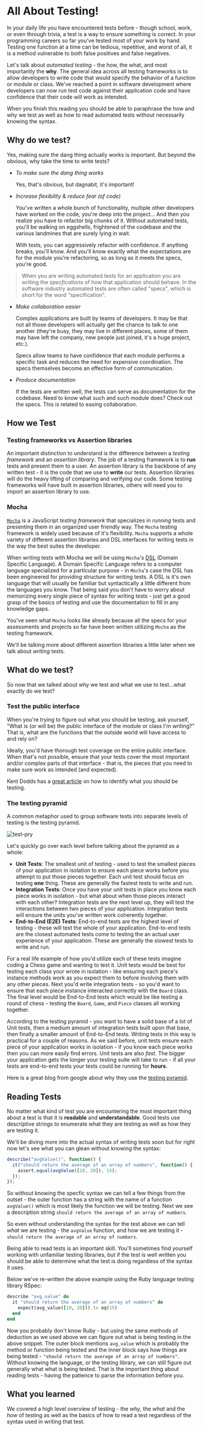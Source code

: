 # All About Testing!

In your daily life you have encountered tests before - though school, work, or
even through trivia, a test is a way to ensure something is correct. In your
programming careers so far you've tested most of your work by hand. Testing one
function at a time can be tedious, repetitive, and worst of all, it is a method
vulnerable to both false positives and false negatives.

Let's talk about _automated testing_ - the how, the what, and most importantly
the **why**. The general idea across all testing frameworks is to allow
developers to write code that would specify the behavior of a function or module
or class. We've reached a point in software development where developers can now
run test code against their application code and have confidence that their code
will work as intended.

When you finish this reading you should be able to paraphrase the how and why we
test as well as how to read automated tests without necessarily knowing the
syntax.

## Why do we test?

Yes, making sure the dang thing actually works is important. But beyond the
obvious, why take the time to write tests?

- _To make sure the dang thing works_

  Yes, that's obvious, but dagnabit, it's important!

- _Increase flexibility & reduce fear (of code)_

  You've written a whole bunch of functionality, multiple other developers have
  worked on the code, you're deep into the project... And then you realize you
  have to refactor big chunks of it. Without automated tests, you'll be walking
  on eggshells, frightened of the codebase and the various landmines that are
  surely lying in wait.

  With tests, you can aggressively refactor with confidence. If anything breaks,
  you'll know. And you'll know exactly what the expectations are for the module
  you're refactoring, so as long as it meets the specs, you're good.

> When you are writing automated tests for an application you are writing the
> _specfications_ of how that application should behave. In the software
> industry automated tests are often called "specs", which is short for the word
> "specification".

- _Make collaboration easier_

  Complex applications are built by teams of developers. It may be that not all
  those developers will actually get the chance to talk to one another (they're
  busy, they may live in different places, some of them may have left the
  company, new people just joined, it's a huge project, etc.).

  Specs allow teams to have confidence that each module performs a specific task
  and reduces the need for expensive coordination. The specs themselves become
  an effective form of communication.

- _Produce documentation_

  If the tests are written well, the tests can serve as documentation for the
  codebase. Need to know what such and such module does? Check out the specs.
  This is related to easing collaboration.

## How we Test

### Testing frameworks vs Assertion libraries

An important distinction to understand is the difference between a _testing
framework_ and an _assertion library_. The job of a testing framework is to
**run** tests and present them to a user. An assertion library is the backbone
of any written test - it is the code that we use to **write** our tests.
Assertion libraries will do the heavy lifting of comparing and verifying our
code. Some testing frameworks will have built in assertion libraries, others
will need you to import an assertion library to use.

### Mocha

[`Mocha`][mocha-docs] is a JavaScript _testing framework_ that specializes in
_running_ tests and presenting them in an organized user friendly way. The
`Mocha` testing framework is widely used because of it's flexibility. `Mocha`
supports a whole variety of different assertion libraries and DSL interfaces for
writing tests in the way the best suites the developer.

When writing tests with Mocha we will be using `Mocha`'s [DSL][dsl-wiki] (Domain
Specific Language). A Domain Specific Language refers to a computer language
specialized for a particular purpose - in `Mocha`'s case the DSL has been
engineered for providing structure for writing tests. A DSL is it's own language
that will usually be familiar but syntactically a little different from the
languages you know. That being said you don't have to worry about memorizing
every single piece of syntax for writing tests - just get a good grasp of the
basics of testing and use the documentation to fill in any knowledge gaps.

You've seen what `Mocha` looks like already because all the specs for your
assessments and projects so far have been written utilizing `Mocha` as the
testing framework.

We'll be talking more about different assertion libraries a little later when we
talk about _writing_ tests.

[dsl-wiki]: https://en.wikipedia.org/wiki/Domain-specific_language
[mocha-docs]: https://mochajs.org/#getting-started

## What do we test?

So now that we talked about why we test and what we use to test...what exactly
do we test?

### Test the public interface

When you're trying to figure out what you should be testing, ask yourself, "What
is (or will be) the public interface of the module or class I'm writing?" That
is, what are the functions that the outside world will have access to and rely
on?

Ideally, you'd have thorough test coverage on the entire public interface. When
that's not possible, ensure that your tests cover the most important and/or
complex parts of that interface - that is, the pieces that you need to make sure
work as intended (and expected).

Kent Dodds has a [great article][testing-art] on how to identify what you should
be testing.

[testing-art]: https://kentcdodds.com/blog/how-to-know-what-to-test

### The testing pyramid

A common metaphor used to group software tests into separate levels of testing
is the testing pyramid.

![test-pry][test-pry]

Let's quickly go over each level before talking about the pyramid as a whole:

- **Unit Tests**: The smallest unit of testing - used to test the smallest
  pieces of your application in isolation to ensure each piece works before you
  attempt to put those pieces together. Each unit test should focus on testing
  **one** thing. These are generally the fastest tests to write and run.
- **Integration Tests**: Once you have your unit tests in place you know each
  piece works in isolation - but what about when those pieces interact with each
  other? Integration tests are the next level up, they will test the
  interactions between two pieces of your application. Integration tests will
  ensure the units you've written work coherently together.
- **End-to-End (E2E) Tests**: End-to-end tests are the highest level of
  testing - these will test the whole of your application. End-to-end tests are
  the closest automated tests come to testing the an actual user experience of
  your application. These are generally the slowest tests to write and run.

For a real life example of how you'd utilize each of these tests imagine coding
a Chess game and wanting to test it. Unit tests would be best for testing each
class your wrote in isolation - like ensuring each piece's instance methods work
as you expect them to before involving them with any other pieces. Next you'd
write integration tests - so you'd want to ensure that each piece instance
interacted correctly with the `Board` class. The final level would be End-to-End
tests which would be like testing a round of chess - testing the `Board`,
`Game`, and `Piece` classes all working together.

According to the testing pyramid - you want to have a solid base of a lot of
Unit tests, then a medium amount of integration tests built upon that base, then
finally a smaller amount of End-to-End tests. Writing tests in this way is
practical for a couple of reasons. As we said before, unit tests ensure each
piece of your application works in isolation - if you know each piece works then
you can more easily find errors. Unit tests are also _fast_. The bigger your
application gets the longer your testing suite will take to run - if all your
tests are end-to-end tests your tests could be running for **hours**.

Here is a great blog from google about why they use the [testing
pyramid][google-test].

[test-pry]:
  https://2.bp.blogspot.com/-YTzv_O4TnkA/VTgexlumP1I/AAAAAAAAAJ8/57-rnwyvP6g/s1600/image02.png
[google-test]:
  https://testing.googleblog.com/2015/04/just-say-no-to-more-end-to-end-tests.html

## Reading Tests

No matter what kind of test you are encountering the most important thing about
a test is that it is **readable** and **understandable**. Good tests use
descriptive strings to enumerate what they are testing as well as how they are
testing it.

We'll be diving more into the actual syntax of writing tests soon but for right
now let's see what you can glean without knowing the syntax:

```js
describe("avgValue()", function() {
  it("should return the average of an array of numbers", function() {
    assert.equal(avgValue([10, 20]), 15);
  });
});
```

So without knowing the specfic syntax we can tell a few things from the outset -
the outer function has a string with the name of a function `avgValue()` which
is most likely the function we will be testing. Next we see a description string
`should return the average of an array of numbers`.

So even without understanding the syntax for the test above we can tell _what_
we are testing - the `avgValue` function, and how we are testing it -
`should return the average of an array of numbers`.

Being able to read tests is an important skill. You'll sometimes find yourself
working with unfamiliar testing libraries, but if the test is well written you
should be able to determine what the test is doing regardless of the syntax it
uses.

Below we've re-written the above example using the Ruby language testing library
RSpec:

```ruby
describe "avg_value" do
  it "should return the average of an array of numbers" do
    expect(avg_value([10, 20])).to eq(15)
  end
end
```

Now you probably don't know Ruby - but using the same methods of deduction as we
used above we can figure out what is being testing in the above snippet. The
outer block mentions `avg_value` which is probably the method or function being
tested and the inner block says how things are being tested -
`"should return the average of an array of numbers"`. Without knowing the
language, or the testing library, we can still figure out generally what what is
being tested. That is the important thing about reading tests - having the
patience to parse the information before you.

## What you learned

We covered a high level overview of testing - the _why_, the _what_ and the
_how_ of testing as well as the basics of how to read a test regardless of the
syntax used in writing that test.
